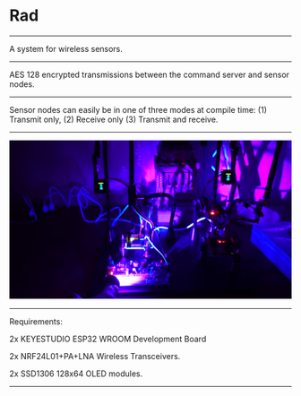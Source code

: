 # Rad

---

A system for wireless sensors.

---

AES 128 encrypted transmissions between the command server and sensor nodes.

---

Sensor nodes can easily be in one of three modes at compile time: (1) Transmit only, (2) Receive only (3) Transmit and receive.

---

![plot](./resources/Rad.jpg)

---

Requirements:

2x KEYESTUDIO ESP32 WROOM Development Board

2x NRF24L01+PA+LNA Wireless Transceivers.

2x SSD1306 128x64 OLED modules.

---
